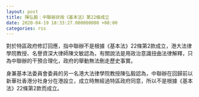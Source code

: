 ```yaml
---
layout: post
title: 陳弘毅：中聯辦非按《基本法》第22條成立
date: 2020-04-19 18:33:27.000000000 +08:00
categories: rss
---
```


對於特區政府修訂回應，指中聯辦不是根據《基本法》22條第2款成立，港大法律學院教授、名譽資深大律師陳文敏認為，有關說法是用政治意識扭曲法律解釋，只為中聯辦的干預合理化，政府的舉動無法刪走歷史事實。

身兼基本法委員會委員的另一名港大法律學院教授陳弘毅認為，中聯辦在回歸前以新華社香港分社身分在港設立，成立時無經過特區政府同意，所以不是根據《基本法》22條第2款而成立。
